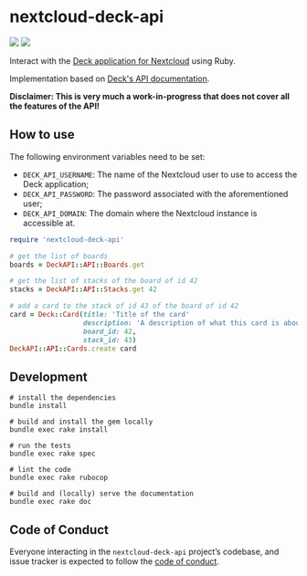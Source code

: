 # nextcloud-deck-api

[![](https://api.travis-ci.org/Pamplemousse/nextcloud-deck-api.gem.svg?branch=master)](https://travis-ci.org/Pamplemousse/nextcloud-deck-api.gem)
[![](https://inch-ci.org/github/pamplemousse/nextcloud-deck-api.gem.svg?branch=master)](https://inch-ci.org/github/pamplemousse/nextcloud-deck-api.gem)

Interact with the [Deck application for Nextcloud](https://apps.nextcloud.com/apps/deck) using Ruby.

Implementation based on [Deck's API documentation](https://deck.readthedocs.io/en/latest/API/).

**Disclaimer: This is very much a work-in-progress that does not cover all the features of the API!**

## How to use

The following environment variables need to be set:
  * `DECK_API_USERNAME`: The name of the Nextcloud user to use to access the Deck application;
  * `DECK_API_PASSWORD`: The password associated with the aforementioned user;
  * `DECK_API_DOMAIN`: The domain where the Nextcloud instance is accessible at.

```ruby
require 'nextcloud-deck-api'

# get the list of boards
boards = DeckAPI::API::Boards.get

# get the list of stacks of the board of id 42
stacks = DeckAPI::API::Stacks.get 42

# add a card to the stack of id 43 of the board of id 42
card = Deck::Card(title: 'Title of the card'
                  description: 'A description of what this card is about',
                  board_id: 42,
                  stack_id: 43)
DeckAPI::API::Cards.create card
```

## Development

```
# install the dependencies
bundle install

# build and install the gem locally
bundle exec rake install

# run the tests
bundle exec rake spec

# lint the code
bundle exec rake rubocop

# build and (locally) serve the documentation
bundle exec rake doc
```

## Code of Conduct

Everyone interacting in the `nextcloud-deck-api` project’s codebase, and issue tracker is expected to follow the [code of conduct](https://github.com/Pamplemousse/nextcloud-deck-api/blob/master/CODE_OF_CONDUCT.md).

